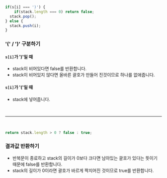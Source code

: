 ```js
if(s[i] === ')') {
    if(stack.length === 0) return false;
  stack.pop();
} else {
  stack.push(i);
}
```

### '(' / ')' 구분하기
#### `s[i]`가 ')'일 때
- stack이 비어있다면 false를 반환합니다.
- stack이 비어있지 않다면 올바른 괄호가 만들어 진것이므로 하나를 없애줍니다.

#### `s[i]`가 '('일 때
- stack에 넣어줍니다.

<br />

---

<br />

```js
return stack.length > 0 ? false : true;
```

### 결과값 반환하기
- 반복문이 종료하고 stack의 길이가 0보다 크다면 남아있는 괄호가 있다는 뜻이기 때문에 false를 반환합니다.
- stack의 길이가 0이라면 괄호가 바르게 짝지어진 것이므로 true를 반환합니다.